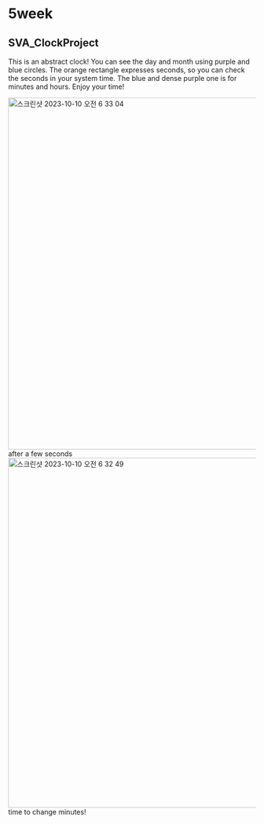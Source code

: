 # 5week
## SVA_ClockProject

This is an abstract clock! 
You can see the day and month using purple and blue circles. 
The orange rectangle expresses seconds, so you can check the seconds in your 
system time. The blue and dense purple one is for minutes and hours. Enjoy your time!


<img width="716" alt="스크린샷 2023-10-10 오전 6 33 04" src="https://github.com/hellosoohello/5week/assets/145718317/7d434124-bf06-4a5a-b17c-b3d4b35a9334">
after a few seconds

<img width="712" alt="스크린샷 2023-10-10 오전 6 32 49" src="https://github.com/hellosoohello/5week/assets/145718317/61886355-bc96-4e87-8304-07492639cc38">
time to change minutes!
